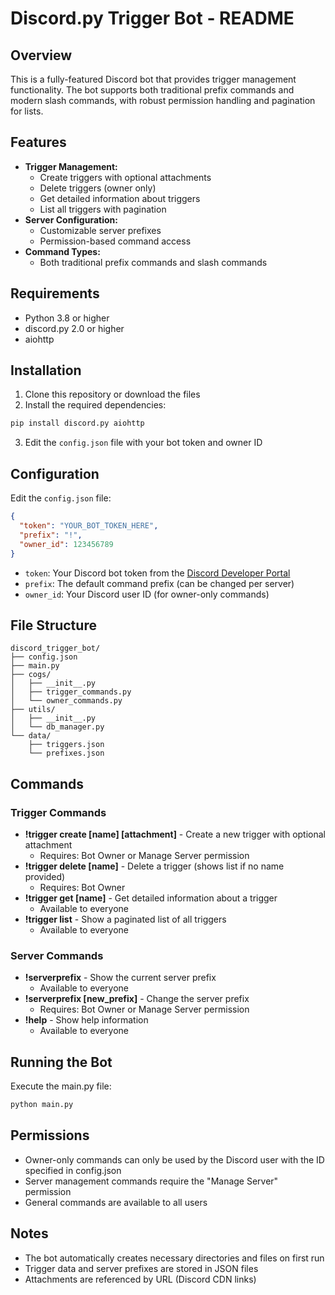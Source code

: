 # Discord.py Trigger Bot - README

## Overview
This is a fully-featured Discord bot that provides trigger management functionality. The bot supports both traditional prefix commands and modern slash commands, with robust permission handling and pagination for lists.

## Features
- **Trigger Management:**
  - Create triggers with optional attachments
  - Delete triggers (owner only)
  - Get detailed information about triggers
  - List all triggers with pagination
- **Server Configuration:**
  - Customizable server prefixes
  - Permission-based command access
- **Command Types:**
  - Both traditional prefix commands and slash commands

## Requirements
- Python 3.8 or higher
- discord.py 2.0 or higher
- aiohttp

## Installation

1. Clone this repository or download the files
2. Install the required dependencies:
```bash
pip install discord.py aiohttp
```
3. Edit the `config.json` file with your bot token and owner ID

## Configuration
Edit the `config.json` file:
```json
{
  "token": "YOUR_BOT_TOKEN_HERE",
  "prefix": "!",
  "owner_id": 123456789
}
```
- `token`: Your Discord bot token from the [Discord Developer Portal](https://discord.com/developers/applications)
- `prefix`: The default command prefix (can be changed per server)
- `owner_id`: Your Discord user ID (for owner-only commands)

## File Structure
```
discord_trigger_bot/
├── config.json
├── main.py
├── cogs/
│   ├── __init__.py
│   ├── trigger_commands.py
│   └── owner_commands.py
├── utils/
│   ├── __init__.py
│   └── db_manager.py
└── data/
    ├── triggers.json
    └── prefixes.json
```

## Commands

### Trigger Commands
- **!trigger create [name] [attachment]** - Create a new trigger with optional attachment
  - Requires: Bot Owner or Manage Server permission
- **!trigger delete [name]** - Delete a trigger (shows list if no name provided)
  - Requires: Bot Owner
- **!trigger get [name]** - Get detailed information about a trigger
  - Available to everyone
- **!trigger list** - Show a paginated list of all triggers
  - Available to everyone

### Server Commands
- **!serverprefix** - Show the current server prefix
  - Available to everyone
- **!serverprefix [new_prefix]** - Change the server prefix
  - Requires: Bot Owner or Manage Server permission
- **!help** - Show help information
  - Available to everyone

## Running the Bot
Execute the main.py file:
```bash
python main.py
```

## Permissions
- Owner-only commands can only be used by the Discord user with the ID specified in config.json
- Server management commands require the "Manage Server" permission
- General commands are available to all users

## Notes
- The bot automatically creates necessary directories and files on first run
- Trigger data and server prefixes are stored in JSON files
- Attachments are referenced by URL (Discord CDN links)
